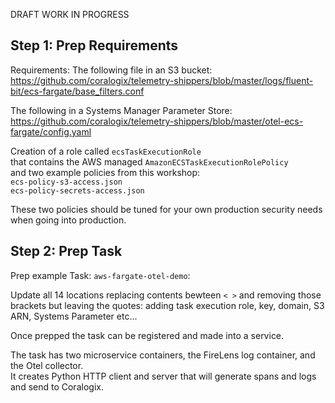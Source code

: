 DRAFT WORK IN PROGRESS

## Step 1: Prep Requirements  
Requirements:
The following file in an S3 bucket:  
https://github.com/coralogix/telemetry-shippers/blob/master/logs/fluent-bit/ecs-fargate/base_filters.conf  
  
The following in a Systems Manager Parameter Store:  
https://github.com/coralogix/telemetry-shippers/blob/master/otel-ecs-fargate/config.yaml  

Creation of a role called `ecsTaskExecutionRole`  
that contains the AWS managed `AmazonECSTaskExecutionRolePolicy`  
and two example policies from this workshop:  
`ecs-policy-s3-access.json`  
`ecs-policy-secrets-access.json`  

These two policies should be tuned for your own production security needs when going into production.  

## Step 2: Prep Task   

Prep example Task: `aws-fargate-otel-demo`:  

Update all 14 locations replacing contents bewteen `< >` and removing those brackets but leaving the quotes: adding task execution role, key, domain, S3 ARN, Systems Parameter etc...  

Once prepped the task can be registered and made into a service.  

 The task has two microservice containers, the FireLens log container, and the Otel collector.   
 It creates Python HTTP client and server that will generate spans and logs and send to Coralogix.  